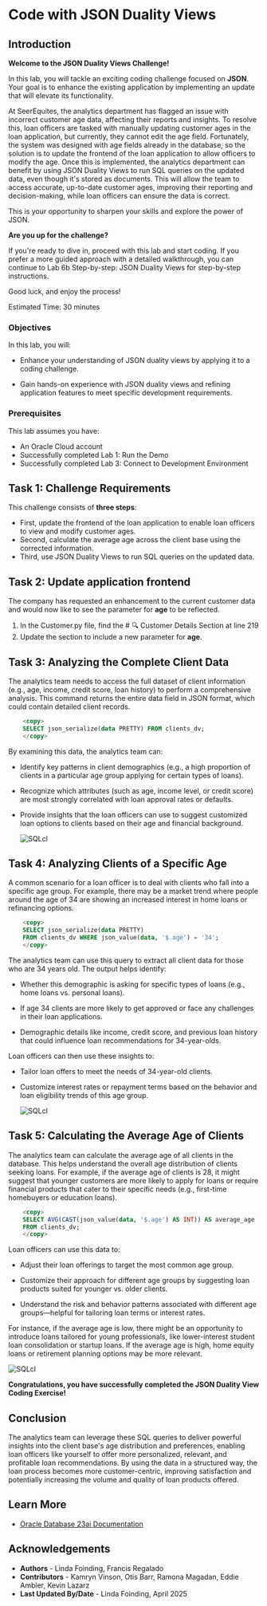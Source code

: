 # Code with JSON Duality Views

## Introduction

**Welcome to the JSON Duality Views Challenge!**

In this lab, you will tackle an exciting coding challenge focused on **JSON**. Your goal is to enhance the existing application by implementing an update that will elevate its functionality. 

At SeerEquites, the analytics department has flagged an issue with incorrect customer age data, affecting their reports and insights. To resolve this, loan officers are tasked with manually updating customer ages in the loan application, but currently, they cannot edit the age field. Fortunately, the system was designed with age fields already in the database, so the solution is to update the frontend of the loan application to allow officers to modify the age. Once this is implemented, the analytics department can benefit by using JSON Duality Views to run SQL queries on the updated data, even though it's stored as documents. This will allow the team to access accurate, up-to-date customer ages, improving their reporting and decision-making, while loan officers can ensure the data is correct.

This is your opportunity to sharpen your skills and explore the power of JSON.

**Are you up for the challenge?**

If you're ready to dive in, proceed with this lab and start coding. If you prefer a more guided approach with a detailed walkthrough, you can continue to Lab 6b Step-by-step: JSON Duality Views for step-by-step instructions.

Good luck, and enjoy the process!

Estimated Time: 30 minutes

### Objectives

In this lab, you will:

* Enhance your understanding of JSON duality views by applying it to a coding challenge.

* Gain hands-on experience with JSON duality views and refining application features to meet specific development requirements.

### Prerequisites

This lab assumes you have:
* An Oracle Cloud account
* Successfully completed Lab 1: Run the Demo
* Successfully completed Lab 3: Connect to Development Environment


## Task 1: Challenge Requirements 

This challenge consists of **three steps**: 

* First, update the frontend of the loan application to enable loan officers to view and modify customer ages. 
* Second, calculate the average age across the client base using the corrected information.
* Third, use JSON Duality Views to run SQL queries on the updated data.

## Task 2: Update application frontend

The company has requested an enhancement to the current customer data and would now like to see the parameter for **age** to be reflected.

1. In the Customer.py file, find the # 🔍 Customer Details Section at line 219
2. Update the section to include a new parameter for **age**.

## Task 3: Analyzing the Complete Client Data 

The analytics team needs to access the full dataset of client information (e.g., age, income, credit score, loan history) to perform a comprehensive analysis. This command returns the entire data field in JSON format, which could contain detailed client records.

````sql
    <copy>
    SELECT json_serialize(data PRETTY) FROM clients_dv;
    </copy>
````

By examining this data, the analytics team can:

* Identify key patterns in client demographics (e.g., a high proportion of clients in a particular age group applying for certain types of loans).

* Recognize which attributes (such as age, income level, or credit score) are most strongly correlated with loan approval rates or defaults.

* Provide insights that the loan officers can use to suggest customized loan options to clients based on their age and financial background.

    ![SQLcl](./images/all-customers.png " ")

## Task 4: Analyzing Clients of a Specific Age

A common scenario for a loan officer is to deal with clients who fall into a specific age group. For example, there may be a market trend where people around the age of 34 are showing an increased interest in home loans or refinancing options.

````sql
    <copy>
    SELECT json_serialize(data PRETTY)
    FROM clients_dv WHERE json_value(data, '$.age') = '34';
    </copy>
````

The analytics team can use this query to extract all client data for those who are 34 years old. The output helps identify:

* Whether this demographic is asking for specific types of loans (e.g., home loans vs. personal loans).

* If age 34 clients are more likely to get approved or face any challenges in their loan applications.

* Demographic details like income, credit score, and previous loan history that could influence loan recommendations for 34-year-olds.

Loan officers can then use these insights to:

* Tailor loan offers to meet the needs of 34-year-old clients. 

* Customize interest rates or repayment terms based on the behavior and loan eligibility trends of this age group.

    ![SQLcl](./images/specific-age.png " ")

## Task 5: Calculating the Average Age of Clients

The analytics team can calculate the average age of all clients in the database. This helps understand the overall age distribution of clients seeking loans. For example, if the average age of clients is 28, it might suggest that younger customers are more likely to apply for loans or require financial products that cater to their specific needs (e.g., first-time homebuyers or education loans).

````sql
    <copy>
    SELECT AVG(CAST(json_value(data, '$.age') AS INT)) AS average_age
    FROM clients_dv;
    </copy>
````

Loan officers can use this data to:

* Adjust their loan offerings to target the most common age group.

* Customize their approach for different age groups by suggesting loan products suited for younger vs. older clients.

* Understand the risk and behavior patterns associated with different age groups—helpful for tailoring loan terms or interest rates.

For instance, if the average age is low, there might be an opportunity to introduce loans tailored for young professionals, like lower-interest student loan consolidation or startup loans. If the average age is high, home equity loans or retirement planning options may be more relevant.

![SQLcl](./images/average-age.png " ")

**Congratulations, you have successfully completed the JSON Duality View Coding Exercise!**

## Conclusion
The analytics team can leverage these SQL queries to deliver powerful insights into the client base's age distribution and preferences, enabling loan officers like yourself to offer more personalized, relevant, and profitable loan recommendations. By using the data in a structured way, the loan process becomes more customer-centric, improving satisfaction and potentially increasing the volume and quality of loan products offered.

## Learn More

* [Oracle Database 23ai Documentation](https://docs.oracle.com/en/database/oracle/oracle-database/23/)

## Acknowledgements
* **Authors** - Linda Foinding, Francis Regalado
* **Contributors** - Kamryn Vinson, Otis Barr, Ramona Magadan, Eddie Ambler, Kevin Lazarz
* **Last Updated By/Date** - Linda Foinding, April 2025
